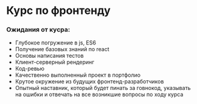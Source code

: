 ﻿# Курс по фронтенду

### Ожидания от кусра:

* Глубокое погружение в js, ES6 
* Получение базовых знаний по react
* Основы написания тестов
* Клиент-серверный рендеринг
* Код-ревью
* Качественно выполненный проект в портфолио
* Крутое окружение из будущих фронтенд-разработчиков
* Опытный наставник, который будет пинать за говнокод, указывать на ошибки и отвечать на все возникшие вопросы по ходу курса